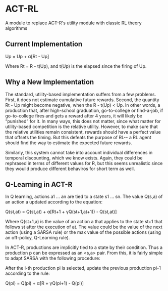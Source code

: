 # ACT-RL

A module to replace ACT-R's utility module with classic RL theory algorithms

## Current Implementation


Up = Up + α[Rt - Up]

Where Rt = R - t(Up), and t(Up) is the elapsed since the firing of Up. 

## Why a New Implementation

The standard, utility-based implementation suffers from a few problems. First, it does not estimate cumulative future rewards. Second, the quantity Rt - Up might become negative, when the R - t(Up) < Up. In other words, a production that, after high-school graduation, go-to-college or find-a-job, if go-to-college fires and gets a reward after 4 years, it will likely be “punished” for it. In many ways, this does not matter, since what matter for utility-based competition is the relative utility. However, to make sure that the relative utilities remain consistent, rewards should have a perfect value that offsets the timing. But this defeats the purpose of RL-- a RL agent should find the way to estimate the expected future rewards.

Similarly, this system cannot take into account individual differences in temporal discounting, which we know exists. Again, they could be rephrased in terms of different values for R, but this seems unrealistic since they wouild produce different behaviros for short term as well.

## Q-Learning in ACT-R

In Q learning, actions a1 … an  are tied to a state s1 … sn. The value Q(s,a) of an action a updated according to the equation:

Q(st,at) = Q(st,at) + α[Rt+1 + γQ(st+1,at+1)) - Q(st,at)]

Where Q(st+1,a) is the value of an action a that applies to the state st+1 that follows st after the execution of at. The value could be the value of the next action (using a SARSA rule) or the max value of the possible actions (using an off-policy, Q-Learning rule). 

In ACT-R, productions are implicitly tied to a state by their condition. Thus a production p can be expressed as an <s,a> pair. From this, it is fairly simple to adapt SARSA with the following procedure:

After the i-th production pi  is selected, update the previous production pi-1 according to the rule:

Q(pi) = Q(pi) + α[R + γQ(pi+1) - Q(pi)]

